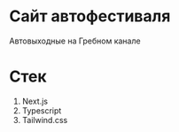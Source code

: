 # Сайт автофестиваля

Автовыходные на Гребном канале

# Стек

1. Next.js
2. Typescript
3. Tailwind.css
